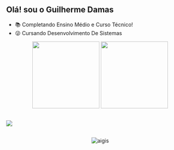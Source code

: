 ## Olá! sou o Guilherme Damas



- 📚 Completando Ensino Médio e Curso Técnico!
- 😜 Cursando Desenvolvimento De Sistemas

<div align="center">
  <img height="180cm" src="https://github-readme-stats.vercel.app/api?username=SantxxGui&show_icons=true&theme=chartreuse-dark"/>
  <img height="180cm" src="https://github-readme-stats.vercel.app/api/top-langs/?username=SantxxGui&layout=compact&langs_count=16&theme=chartreuse-dark"/>
</div>

##

<a href="https://www.instagram.com/santxgui_/" target="_blank"><img src="https://img.shields.io/badge/-Instagram-%23E4405F?style=for-the-badge&logo=instagram&logoColor=white" target="_blank"></a>


##

<div align="center">
  <img alaing=center alt="aigis" src="https://i.pinimg.com/originals/d9/9c/8c/d99c8cdceb5d52d55268f82cc5bcc728.gif" />
</div>
